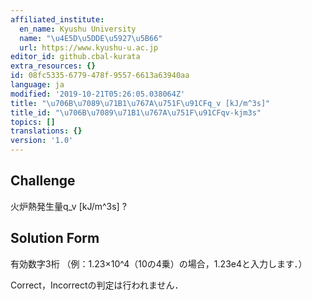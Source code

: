 ```yaml
---
affiliated_institute:
  en_name: Kyushu University
  name: "\u4E5D\u5DDE\u5927\u5B66"
  url: https://www.kyushu-u.ac.jp
editor_id: github.cbal-kurata
extra_resources: {}
id: 08fc5335-6779-478f-9557-6613a63940aa
language: ja
modified: '2019-10-21T05:26:05.038064Z'
title: "\u706B\u7089\u71B1\u767A\u751F\u91CFq_v [kJ/m^3s]"
title_id: "\u706B\u7089\u71B1\u767A\u751F\u91CFqv-kjm3s"
topics: []
translations: {}
version: '1.0'
---
```


## Challenge
火炉熱発生量q_v [kJ/m^3s] ?


## Solution Form

有効数字3桁
（例：1.23×10^4（10の4乗）の場合，1.23e4と入力します．）

Correct，Incorrectの判定は行われません．




